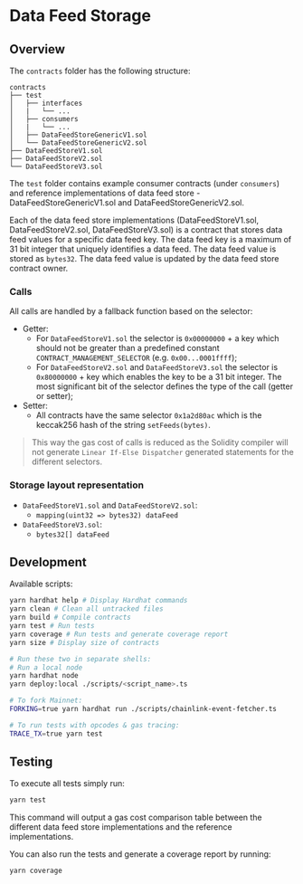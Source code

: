 # Data Feed Storage

## Overview

The `contracts` folder has the following structure:

```text
contracts
├── test
│   ├── interfaces
│   |   └── ...
│   ├── consumers
│   |   └── ...
│   ├── DataFeedStoreGenericV1.sol
│   └── DataFeedStoreGenericV2.sol
├── DataFeedStoreV1.sol
├── DataFeedStoreV2.sol
└── DataFeedStoreV3.sol
```

The `test` folder contains example consumer contracts (under `consumers`) and reference implementations of data feed store - DataFeedStoreGenericV1.sol and DataFeedStoreGenericV2.sol.

Each of the data feed store implementations (DataFeedStoreV1.sol, DataFeedStoreV2.sol, DataFeedStoreV3.sol) is a contract that stores data feed values for a specific data feed key. The data feed key is a maximum of 31 bit integer that uniquely identifies a data feed. The data feed value is stored as `bytes32`. The data feed value is updated by the data feed store contract owner.

### Calls

All calls are handled by a fallback function based on the selector:

- Getter:
  - For `DataFeedStoreV1.sol` the selector is `0x00000000` + a key which should not be greater than a predefined constant `CONTRACT_MANAGEMENT_SELECTOR` (e.g. `0x00...0001ffff`);
  - For `DataFeedStoreV2.sol` and `DataFeedStoreV3.sol` the selector is `0x80000000` + key which enables the key to be a 31 bit integer. The most significant bit of the selector defines the type of the call (getter or setter);
- Setter:
  - All contracts have the same selector `0x1a2d80ac` which is the keccak256 hash of the string `setFeeds(bytes)`.

> This way the gas cost of calls is reduced as the Solidity compiler will not generate `Linear If-Else Dispatcher` generated statements for the different selectors.

### Storage layout representation

- `DataFeedStoreV1.sol` and `DataFeedStoreV2.sol`:
  - `mapping(uint32 => bytes32) dataFeed`
- `DataFeedStoreV3.sol`:
  - `bytes32[] dataFeed`

## Development

Available scripts:

```sh
yarn hardhat help # Display Hardhat commands
yarn clean # Clean all untracked files
yarn build # Compile contracts
yarn test # Run tests
yarn coverage # Run tests and generate coverage report
yarn size # Display size of contracts

# Run these two in separate shells:
# Run a local node
yarn hardhat node
yarn deploy:local ./scripts/<script_name>.ts

# To fork Mainnet:
FORKING=true yarn hardhat run ./scripts/chainlink-event-fetcher.ts

# To run tests with opcodes & gas tracing:
TRACE_TX=true yarn test
```

## Testing

To execute all tests simply run:

```sh
yarn test
```

This command will output a gas cost comparison table between the different data feed store implementations and the reference implementations.

You can also run the tests and generate a coverage report by running:

```sh
yarn coverage
```
